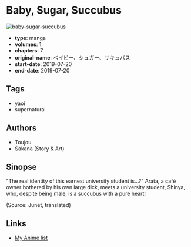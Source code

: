 # Baby, Sugar, Succubus

![baby-sugar-succubus](https://cdn.myanimelist.net/images/manga/3/242951.jpg)

-   **type**: manga
-   **volumes**: 1
-   **chapters**: 7
-   **original-name**: ベイビー、シュガー、サキュバス
-   **start-date**: 2019-07-20
-   **end-date**: 2019-07-20

## Tags

-   yaoi
-   supernatural

## Authors

-   Toujou
-   Sakana (Story & Art)

## Sinopse

"The real identity of this earnest university student is...?" Arata, a café owner bothered by his own large dick, meets a university student, Shinya, who, despite being male, is a succubus with a pure heart!

(Source: Junet, translated)

## Links

-   [My Anime list](https://myanimelist.net/manga/135245/Baby_Sugar_Succubus)

